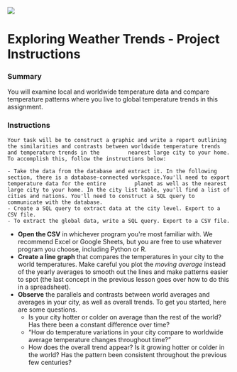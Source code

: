 [](https://classroom.udacity.com/nanodegrees/nd002/parts/93426fc7-0e68-4957-b16b-9fde38776c26/modules/e8455c07-092a-4b76-ba12-018cb53d0526/lessons/d551938c-d004-4801-a269-4b8dd784cc3b/concepts/7792fbaa-7f3d-46f1-b6fb-e5f65ce35796#)

![](https://d17h27t6h515a5.cloudfront.net/topher/2017/August/59a5d44f_earth/earth.png)

# Exploring Weather Trends - Project Instructions

### Summary

You will examine local and worldwide temperature data and compare temperature patterns where you live to global temperature trends in this assignment.

### Instructions

    Your task will be to construct a graphic and write a report outlining the similarities and contrasts between worldwide temperature trends and temperature trends in the         nearest large city to your home. To accomplish this, follow the instructions below:

    - Take the data from the database and extract it. In the following section, there is a database-connected workspace.You'll need to export temperature data for the entire         planet as well as the nearest large city to your home. In the city list table, you'll find a list of cities and nations. You'll need to construct a SQL query to                 communicate with the database.
    - Create a SQL query to extract data at the city level. Export to a CSV file.
    - To extract the global data, write a SQL query. Export to a CSV file.
- **Open the CSV** in whichever program you're most familiar with. We recommend Excel or Google Sheets, but you are free to use whatever program you choose, including Python or R.
- **Create a line graph** that compares the temperatures in your city to the world temperatures. Make careful you plot the _moving average_ instead of the yearly averages to       smooth out the lines and make patterns easier to spot (the last concept in the previous lesson goes over how to do this in a spreadsheet).
- **Observe** the parallels and contrasts between world averages and averages in your city, as well as overall trends.  To get you started, here are some questions.
    - Is your city hotter or colder on average than the rest of the world? Has there been a constant difference over time?
    - “How do temperature variations in your city compare to worldwide average temperature changes throughout time?”
    - How does the overall trend appear? Is it growing hotter or colder in the world? Has the pattern been consistent throughout the previous few centuries?

